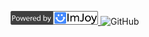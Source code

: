 <a href="https://imjoy.io" target="_blank" ><img src="https://github.com/muellerflorian/parker-rna-loc-elegans/blob/master/docs/img/imjoy-logo-powered.png" width="140"></img>
</a>
![GitHub](https://img.shields.io/github/license/muellerflorian/parker-rna-loc-elegans)
